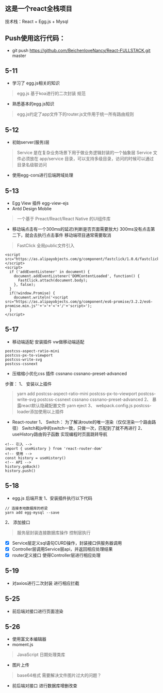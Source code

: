 ## 这是一个react全栈项目
技术栈：React + Egg.js + Mysql

## Push使用这行代码：
* git push https://github.com/BeichenloveNancy/React-FULLSTACK.git master

## 5-11 
* 学习了 egg.js相关的知识
> egg.js 基于koa进行的二次封装 规范
* 熟悉基本的egg.js知识
> egg.js约定了app文件下的router.js文件用于统一所有路由规则

## 5-12 
* 初始server(服务)层
> Service 是在复杂业务场景下用于做业务逻辑封装的一个抽象层
> Service 文件必须放在 app/service 目录，可以支持多级目录，访问的时候可以通过目录名级联访问
* 使用egg-cors进行后端跨域处理

## 5-13
* Egg View 插件 egg-view-ejs
* Antd Design Moblie
> 一个基于 Preact/React/React Native 的UI组件库
* 移动端点击有一个300ms的延迟(判断是否页面需要放大)
300ms没有点击第二下，就会去执行点击事件 移动端项目通常需要取消
> FastClick 全局public文件引入
```
<script src="https://as.alipayobjects.com/g/component/fastclick/1.0.6/fastclick.js"></script>
<script>
  if ('addEventListener' in document) {
    document.addEventListener('DOMContentLoaded', function() {
      FastClick.attach(document.body);
    }, false);
  }
  if(!window.Promise) {
    document.writeln('<script src="https://as.alipayobjects.com/g/component/es6-promise/3.2.2/es6-promise.min.js"'+'>'+'<'+'/'+'script>');
  }
</script>
```
## 5-17
* 移动端适配 安装插件 vw做移动端适配
```
postcss-aspect-ratio-mini
postcss-px-to-viewport
postcss-write-svg
postcss-cssnext
```
* 压缩缩小优化css
插件 cssnano cssnano-preset-advanced

步骤：
1、 安装以上插件 
> yarn add postcss-aspect-ratio-mini postcss-px-to-viewport postcss-write-svg postcss-cssnext cssnano cssnano-preset-advanced
2、 暴露react默认隐藏配置文件
> yarn eject
3、 webpack.config.js postcss-loader添加使用以上插件

* React-router
1、 Switch： 为了解决route的唯一渲染（仅仅渲染一个路由路径）
Switch和js中的switch一致，只做一次，匹配到了就不再进行
2、 useHistory路由钩子函数 实现编程时页面跳转导航
```
<!-- 引入 -->
import { useHistory } from 'react-router-dom'
<!-- 使用 -->
const history = useHistory()
<!-- API -->
history.goBack()
history.push()
```

## 5-18
* egg.js 后端开发
1、安装插件执行以下代码
```
// 连接本地数据库的桥梁
yarn add egg-mysql --save
```
2、 添加接口
> 服务层封装连接数据库操作 控制层执行
- [x] Service层定义sql语句CURD操作，封装接口供服务器调用
- [x] Controller层调用Service层api，并返回相应处理结果
- [x] router定义接口 使得Controller层进行相应处理

## 5-19
* 对axios进行二次封装 进行相应拦截

## 5-25
* 前后端对接口进行页面渲染

## 5-26
* 使用富文本编辑器
* moment.js
> JavaScript 日期处理类库
* 图片上传
> base64格式 需要解决文件图片过大的问题？
* 前后端对接口 进行数据库增删改查


